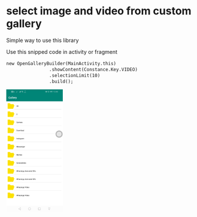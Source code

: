 # select image and video from custom gallery

Simple way to use this library

Use this snipped code in activity or fragment 

``` 
new OpenGalleryBuilder(MainActivity.this)
                .showContent(Constance.Key.VIDEO)
                .selectionLimit(10)
                .build();
```

<img src="https://github.com/DivyeshMurani/gallary/blob/master/device-2019-11-17-120832.png" width="30%">

 
